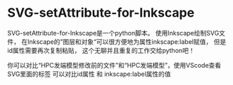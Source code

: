 # SVG-setAttribute-for-Inkscape
SVG-setAttribute-for-Inkscape是一个python脚本。
使用Inkscape绘制SVG文件，
在Inkscape的”图层和对象“可以很方便地为属性inkscape:label赋值，
但是id属性需要再次复制粘贴，
这个无聊并且重复的工作交给python吧！

你可以对比“HPC发端模型修改前的文件”和“HPC发端模型”，使用VScode查看SVG里面的标签
可以对比id属性 和 inkscape:label属性的值
